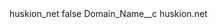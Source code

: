 <?xml version="1.0" encoding="UTF-8"?>
<CustomMetadata xmlns="http://soap.sforce.com/2006/04/metadata" xmlns:xsi="http://www.w3.org/2001/XMLSchema-instance" xmlns:xsd="http://www.w3.org/2001/XMLSchema">
    <label>huskion_net</label>
    <protected>false</protected>
    <values>
        <field>Domain_Name__c</field>
        <value xsi:type="xsd:string">huskion.net</value>
    </values>
</CustomMetadata>
